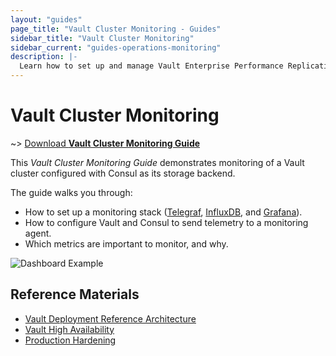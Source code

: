 ```yaml
---
layout: "guides"
page_title: "Vault Cluster Monitoring - Guides"
sidebar_title: "Vault Cluster Monitoring"
sidebar_current: "guides-operations-monitoring"
description: |-
  Learn how to set up and manage Vault Enterprise Performance Replication.
---
```


# Vault Cluster Monitoring

~> [Download **Vault Cluster Monitoring Guide**](https://s3-us-west-2.amazonaws.com/hashicorp-education/whitepapers/Vault/Vault-Consul-Monitoring-Guide.pdf)


This _Vault Cluster Monitoring Guide_ demonstrates monitoring of a Vault cluster
configured  with Consul as its storage backend.

The guide walks you through:

- How to set up a monitoring stack ([Telegraf](https://www.influxdata.com/time-series-platform/telegraf/), [InfluxDB](https://www.influxdata.com/time-series-platform/influxdb/), and [Grafana](https://grafana.com/)).
- How to configure Vault and Consul to send telemetry to a monitoring agent.
- Which metrics are important to monitor, and why.

![Dashboard Example](/img/consul_cluster_health.png)


## Reference Materials

- [Vault Deployment Reference Architecture](/guides/operations/reference-architecture.html)
- [Vault High Availability](/guides/operations/vault-ha-consul.html)
- [Production Hardening](/guides/operations/production.html)
